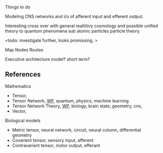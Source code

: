 Things to do

Modeling CNS networks and i/o of afferent input and efferent output.

Interesting cross over with general realtitivy cosmology and possible unified theory to quantum phenomena sub atomic particles particle theory.

<todo: investigate further, looks promissing, >

Map
Nodes
Routes

Executive architecture model? short term?

## References

Mathematics
* Tensor, 
* Tensor Network, [WP](https://en.wikipedia.org/wiki/Tensor_network), quantum, physics, machine learning
* Tensor Network Theory, [WP](https://en.wikipedia.org/wiki/Tensor_network_theory), biology, brain state, geometry, cns,
* Vector, 

Biological models
* Metric tensor, neural network, circuit, neural column, differential geometry
* Covarient tensor, sensory input, afferent 
* Contravarient tensor, motor output, efferant

